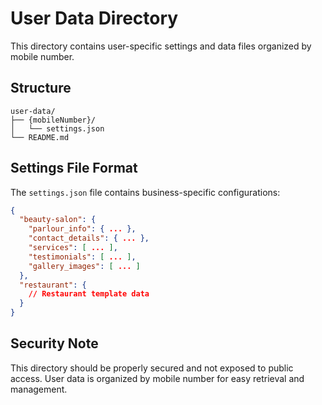 # User Data Directory

This directory contains user-specific settings and data files organized by mobile number.

## Structure

```
user-data/
├── {mobileNumber}/
│   └── settings.json
└── README.md
```

## Settings File Format

The `settings.json` file contains business-specific configurations:

```json
{
  "beauty-salon": {
    "parlour_info": { ... },
    "contact_details": { ... },
    "services": [ ... ],
    "testimonials": [ ... ],
    "gallery_images": [ ... ]
  },
  "restaurant": {
    // Restaurant template data
  }
}
```

## Security Note

This directory should be properly secured and not exposed to public access. User data is organized by mobile number for easy retrieval and management.
